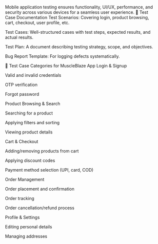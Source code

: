 
Mobile application testing ensures functionality, UI/UX, performance, and security across various devices for a seamless user experience.
📌 Test Case Documentation
Test Scenarios: Covering login, product browsing, cart, checkout, user profile, etc.

Test Cases: Well-structured cases with test steps, expected results, and actual results.

Test Plan: A document describing testing strategy, scope, and objectives.

Bug Report Template: For logging defects systematically.

📌 Test Case Categories for MuscleBlaze App
Login & Signup

Valid and invalid credentials

OTP verification

Forgot password

Product Browsing & Search

Searching for a product

Applying filters and sorting

Viewing product details

Cart & Checkout

Adding/removing products from cart

Applying discount codes

Payment method selection (UPI, card, COD)

Order Management

Order placement and confirmation

Order tracking

Order cancellation/refund process

Profile & Settings

Editing personal details

Managing addresses

